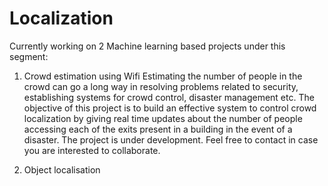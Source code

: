 # Localization
Currently working on 2 Machine learning based projects under this segment:
1. Crowd estimation using Wifi
   Estimating the number of people in the crowd can go a long way in resolving problems related to security, establishing systems
   for crowd control, disaster management etc. The objective of this project is to build an effective system to control crowd 
   localization by giving real time updates about the number of people accessing each of the exits present in a building in the 
   event of a disaster.
   The project is under development. Feel free to contact in case you are interested to collaborate.
   
2. Object localisation
